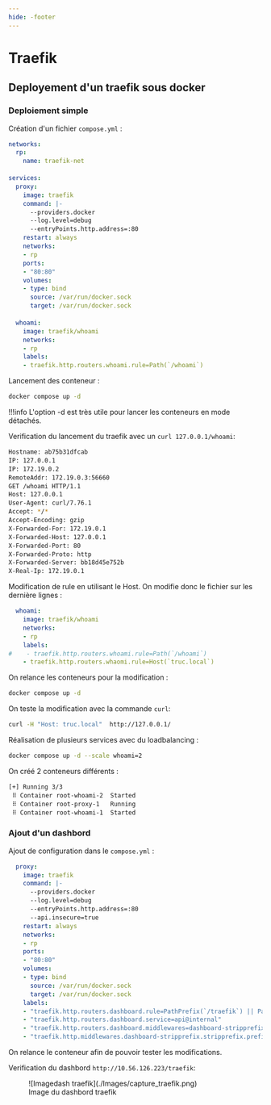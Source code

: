 ```yaml
---
hide: -footer
---
```


# Traefik 

## Deployement d'un traefik sous docker 

### Deploiement simple

Création d'un fichier `compose.yml` :

```yaml linenums="1"
networks:
  rp:
    name: traefik-net

services:
  proxy:
    image: traefik
    command: |-
      --providers.docker
      --log.level=debug
      --entryPoints.http.address=:80
    restart: always
    networks:
    - rp
    ports:
    - "80:80"
    volumes:
    - type: bind
      source: /var/run/docker.sock
      target: /var/run/docker.sock

  whoami:
    image: traefik/whoami
    networks:
    - rp
    labels:
    - traefik.http.routers.whoami.rule=Path(`/whoami`)
```

Lancement des conteneur :

```bash
docker compose up -d
```
!!!info
    L'option -d est très utile pour lancer les conteneurs en mode détachés.

Verification du lancement du traefik avec un `curl 127.0.0.1/whoami`:

```bash
Hostname: ab75b31dfcab
IP: 127.0.0.1
IP: 172.19.0.2
RemoteAddr: 172.19.0.3:56660
GET /whoami HTTP/1.1
Host: 127.0.0.1
User-Agent: curl/7.76.1
Accept: */*
Accept-Encoding: gzip
X-Forwarded-For: 172.19.0.1
X-Forwarded-Host: 127.0.0.1
X-Forwarded-Port: 80
X-Forwarded-Proto: http
X-Forwarded-Server: bb18d45e752b
X-Real-Ip: 172.19.0.1
```

Modification de rule en utilisant le Host. On modifie donc le fichier sur les dernière lignes :

```yaml linenums="1" hl_lines="6-7"
  whoami:
    image: traefik/whoami
    networks:
    - rp
    labels:
#    - traefik.http.routers.whoami.rule=Path(`/whoami`)
    - traefik.http.routers.whaomi.rule=Host(`truc.local`)
```

On relance les conteneurs pour la modification :

```bash
docker compose up -d
```

On teste la modification avec la commande `curl`:

```bash
curl -H "Host: truc.local"  http://127.0.0.1/
```

Réalisation de plusieurs services avec du loadbalancing :

```bash
docker compose up -d --scale whoami=2
```

On créé 2 conteneurs différents :

```bash linenums="1"
[+] Running 3/3
 ⠿ Container root-whoami-2  Started                                                                                0.6s
 ⠿ Container root-proxy-1   Running                                                                                0.0s
 ⠿ Container root-whoami-1  Started                                                                                0.9s
```

### Ajout d'un dashbord

Ajout de configuration dans le `compose.yml` :

```yaml linenums="1" hl_lines="7 17-21"
  proxy:
    image: traefik
    command: |-
      --providers.docker
      --log.level=debug
      --entryPoints.http.address=:80
      --api.insecure=true
    restart: always
    networks:
    - rp
    ports:
    - "80:80"
    volumes:
    - type: bind
      source: /var/run/docker.sock
      target: /var/run/docker.sock
    labels:
    - "traefik.http.routers.dashboard.rule=PathPrefix(`/traefik`) || PathPrefix(`/api`)"
    - "traefik.http.routers.dashboard.service=api@internal"
    - "traefik.http.routers.dashboard.middlewares=dashboard-stripprefix"
    - "traefik.http.middlewares.dashboard-stripprefix.stripprefix.prefixes=/traefik"
```

On relance le conteneur afin de pouvoir tester les modifications.

Verification du dashbord `http://10.56.126.223/traefik`:


<figure markdown>
  ![Imagedash traefik](./Images/capture_traefik.png)
  <figcaption>Image du dashbord traefik</figcaption>
</figure>